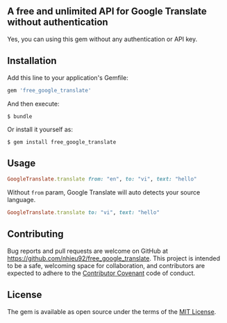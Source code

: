 ## A free and unlimited API for Google Translate without authentication
Yes, you can using this gem without any authentication or API key.

## Installation

Add this line to your application's Gemfile:

```ruby
gem 'free_google_translate'
```

And then execute:

    $ bundle

Or install it yourself as:

    $ gem install free_google_translate

## Usage
```ruby
GoogleTranslate.translate from: "en", to: "vi", text: "hello"
```

Without `from` param, Google Translate will auto detects your source language.
```ruby
GoogleTranslate.translate to: "vi", text: "hello"
```

## Contributing

Bug reports and pull requests are welcome on GitHub at https://github.com/nhieu92/free_google_translate. This project is intended to be a safe, welcoming space for collaboration, and contributors are expected to adhere to the [Contributor Covenant](http://contributor-covenant.org) code of conduct.

## License

The gem is available as open source under the terms of the [MIT License](http://opensource.org/licenses/MIT).
